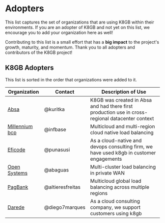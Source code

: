 # Adopters

This list captures the set of organizations that are using K8GB within their environments. If
you are an adopter of K8GB and not yet on this list, we encourage you to add your organization
here as well!

Contributing to this list is a small effort that has a **big impact** to the project's growth,
maturity, and momentum.  Thank you to all adopters and contributors of the K8GB project!

## K8GB Adopters

This list is sorted in the order that organizations were added to it.

| Organization | Contact | Description of Use |
| ------------ | ------- | ------------------ |
  [Absa](https://www.absa.co.za/) | @kuritka | K8GB was created in Absa and had there first production use in cross-regional datacenter context
[Millennium bcp](https://www.millenniumbcp.pt/) | @infbase | Multicloud and multi-region cloud native load balancing
[Eficode](https://eficode.com/) | @punasusi | As a cloud-native and devops consulting firm, we have used k8gb in customer engagements
[Open Systems](https://www.open-systems.com/) | @abaguas | Multi-cluster load balancing in private WAN
[PagBank](https://pagbank.com/) | @altieresfreitas | Multicloud global load balancing across multiple regions
[Darede](https://darede.com.br/) | @diego7marques | As a cloud consulting company, we support customers using k8gb

